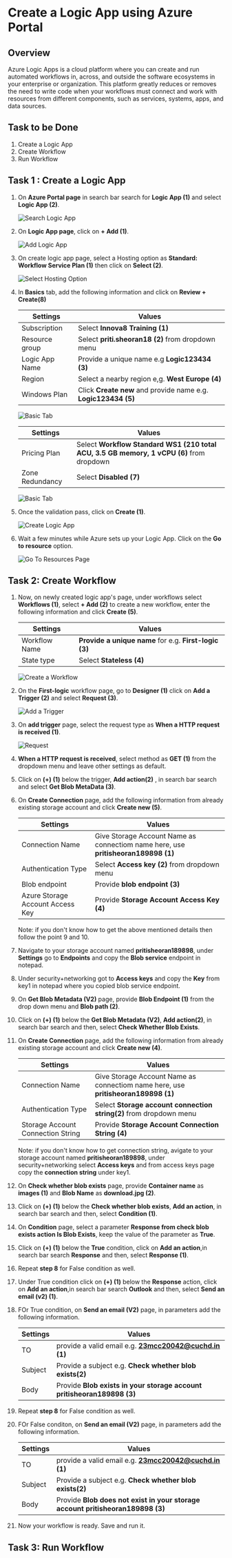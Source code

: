 # Create a Logic App using Azure Portal


## Overview

Azure Logic Apps is a cloud platform where you can create and run automated workflows in, across, and outside the software ecosystems in your enterprise or organization. This platform greatly reduces or removes the need to write code when your workflows must connect and work with resources from different components, such as services, systems, apps, and data sources.

## Task to be Done

1. Create a Logic App
1. Create Workflow
3. Run Workflow

## Task 1 : Create a Logic App

1. On **Azure Portal page** in search bar search for **Logic App (1)** and select **Logic App (2)**.

   ![Search Logic App](Search.png)
   
3. On **Logic App page**, click on **+ Add (1)**.

   ![Add Logic App](Add.png)

4. On create logic app page, select a Hosting option as **Standard: Workflow Service Plan (1)** then click on **Select (2)**.

   ![Select Hosting Option](Hosting.png)
   
6. In **Basics** tab, add the following information and click on **Review + Create(8)**
   
   | **Settings**                    | **Values**                                                                                |
   |---------------------------------|-------------------------------------------------------------------------------------------|
   | Subscription                    | Select **Innova8 Training (1)**                                                           |
   | Resource group                  | Select **priti.sheoran18 (2)** from dropdown menu                                         |
   | Logic App Name                  | Provide a unique name e.g **Logic123434 (3)**                                             |
   | Region                          | Select a nearby region e,g. **West Europe (4)**                                           |
   | Windows Plan                    | Click **Create new** and provide name e.g. **Logic123434 (5)**                            |

   ![Basic Tab](Basic1.png)

   | **Settings**                    | **Values**                                                                                |
   |---------------------------------|-------------------------------------------------------------------------------------------|
   | Pricing Plan                    | Select **Workflow Standard WS1 (210 total ACU, 3.5 GB memory, 1 vCPU (6)** from dropdown  |
   | Zone Redundancy                 | Select **Disabled (7)**                                                                   |
   
   ![Basic Tab](Basic2.png)

8. Once the validation pass, click on **Create (1)**.

   ![Create Logic App](Create1.png)
   
10. Wait a few minutes while Azure sets up your Logic App. Click on the **Go to resource** option.
    
    ![Go To Resources Page](GoToResource.png)

## Task 2: Create Workflow 

1. Now, on newly created logic app's page, under workflows select **Workflows (1)**, select **+ Add (2)** to create a new workflow, enter the following information and click **Create (5)**.

   | **Settings**                    | **Values**                                                                                |
   |---------------------------------|-------------------------------------------------------------------------------------------|
   | Workflow Name                   | **Provide a unique name** for e.g. **First-logic (3)**                                    |
   | State type                      | Select **Stateless (4)**                                                                  |

   ![Create a Workflow](AddWorkflow.png)
  
2. On the **First-logic** workflow page, go to **Designer (1)** click on **Add a Trigger (2)** and select **Request (3)**.

   ![Add a Trigger](Trigger.png)

3. On **add trigger** page, select the request type as **When a HTTP request is received (1)**.

   ![Request](Request.png)
    
5. **When a HTTP request is received**, select method as **GET (1)** from the dropdown menu and leave other settings as default.


   
7. Click on **(+) (1)** below the trigger, **Add action(2)** , in search bar search and select **Get Blob MetaData (3)**.



8. On **Create Connection** page, add the following information from already existing storage account and click **Create new (5)**.

   | **Settings**                     | **Values**                                                                                |
   |----------------------------------|-------------------------------------------------------------------------------------------|
   | Connection Name                  | Give Storage Account Name as connectiom name here, use **pritisheoran189898 (1)**         |
   | Authentication Type              | Select **Access key (2)** from dropdown menu                                              |
   | Blob endpoint                    | Provide **blob endpoint (3)**                                                             |
   | Azure Storage Account Access Key | Provide **Storage Account Access Key (4)**                                                |

   Note: if you don't know how to get the above mentioned details then follow the point 9 and 10.
   
1. Navigate to your storage account named **pritisheoran189898**, under **Settings** go to **Endpoints** and copy the **Blob service** endpoint in notepad.
    
1. Under security+networking got to **Access keys**  and copy the **Key** from key1 in notepad where you copied blob service endpoint.

9. On **Get Blob Metadata (V2)** page, provide **Blob Endpoint (1)** from the drop down menu and **Blob path (2)**.

    
   
1. Click on **(+) (1)** below the  **Get Blob Metadata (V2)**, **Add action(2)**, in search bar search and then, select **Check Whether Blob Exists**.



1. On **Create Connection** page, add the following information from already existing storage account and click **Create new (4)**.

   | **Settings**                      | **Values**                                                                                |
   |-----------------------------------|-------------------------------------------------------------------------------------------|
   | Connection Name                   | Give Storage Account Name as connectiom name here, use **pritisheoran189898 (1)**         |
   | Authentication Type               | Select **Storage account connection string(2)** from dropdown menu                        |
   | Storage Account Connection String | Provide **Storage Account Connection String (4)**                                         |

   Note: if you don't know how to get connection string, avigate to your storage account named **pritisheoran189898**, under security+networking select **Access keys** and from access keys page copy the **connection string** under key1.
   
3. On **Check whether blob exists** page, provide **Container name** as **images (1)** and **Blob Name** as **download.jpg (2)**.



4. Click on **(+) (1)** below the **Check whether blob exists**, **Add an action**, in search bar search and then, select **Condition (1)**.


   
6. On **Condition** page, select a parameter **Response from check blob exists action Is Blob Exists**, keep the value of the parameter as **True**.


   
8. Click on **(+) (1)** below the **True** condition, click on **Add an action**,in search bar search **Response** and then, select **Response (1)**.
   
1. Repeat **step 8** for False condition as well.
1. Under True condition click on **(+) (1)** below the **Response** action, click on **Add an action**,in search bar search **Outlook** and then, select **Send an email (v2) (1)**.
2. FOr True condition, on **Send an email (V2)** page, in parameters add the following information.
   
   | **Settings** | **Values**                                                                                |
   |--------------|-------------------------------------------------------------------------------------------|
   | TO           | provide a valid email e.g. **23mcc20042@cuchd.in (1)**                                    |
   | Subject      | Provide a subject e.g. **Check whether blob exists(2)**                                   |
   | Body         | Provide **Blob exists in your storage account pritisheoran189898 (3)**                    |
   
4. Repeat **step 8** for False condition as well.
5. FOr False conditon, on **Send an email (V2)** page, in parameters add the following information.
   
   | **Settings** | **Values**                                                                                |
   |--------------|-------------------------------------------------------------------------------------------|
   | TO           | provide a valid email e.g. **23mcc20042@cuchd.in (1)**                                    |
   | Subject      | Provide a subject e.g. **Check whether blob exists(2)**                                   |
   | Body         | Provide **Blob does not exist in your storage account pritisheoran189898 (3)**            |
   
7. Now your workflow is ready. Save and run it.
   
## Task 3: Run Workflow      
   

   
   


   
  
